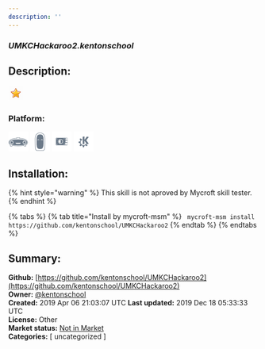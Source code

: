 ```yaml
---
description: ''
---
```


### _UMKCHackaroo2.kentonschool_  
## Description:  
  
  
![](../.gitbook/assets/star.png)  
  
### Platform:  
 ![Mark I](../.gitbook/assets/mark-1-icon.png)  ![Mark II](../.gitbook/assets/mark-2-icon.png)  ![Picroft](../.gitbook/assets/picroft-icon.png)  ![plasmoid](../.gitbook/assets/kde.png)   
## Installation:  
{% hint style="warning" %}
This skill is not aproved by Mycroft skill tester.
{% endhint %}
    
{% tabs %}
{% tab title="Install by mycroft-msm" %}
``` mycroft-msm install https://github.com/kentonschool/UMKCHackaroo2```
{% endtab %}
  {% endtabs %}
    
## Summary:  
**Github:** [https://github.com/kentonschool/UMKCHackaroo2](https://github.com/kentonschool/UMKCHackaroo2)  
**Owner:** [@kentonschool](https://github.com/kentonschool)  
**Created:** 2019 Apr 06 21:03:07 UTC  **Last updated:** 2019 Dec 18 05:33:33 UTC  
**License:** Other  
**Market status:** [Not in Market](https://market.mycroft.ai/skill/)  
**Categories:** [ uncategorized ]   
